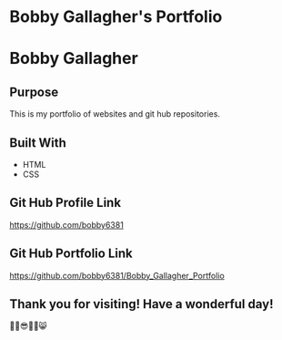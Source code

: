 # Bobby Gallagher's Portfolio

# Bobby Gallagher

## Purpose
This is my portfolio of websites and git hub repositories.

## Built With
* HTML
* CSS

## Git Hub Profile Link
https://github.com/bobby6381

## Git Hub Portfolio Link
https://github.com/bobby6381/Bobby_Gallagher_Portfolio

## Thank you for visiting! Have a wonderful day!
🐱‍🐉😎🐱‍👤😸
